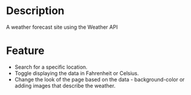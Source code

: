 # Description

A weather forecast site using the Weather API

# Feature

- Search for a specific location.
- Toggle displaying the data in Fahrenheit or Celsius.
- Change the look of the page based on the data - background-color or adding images that describe the weather.
